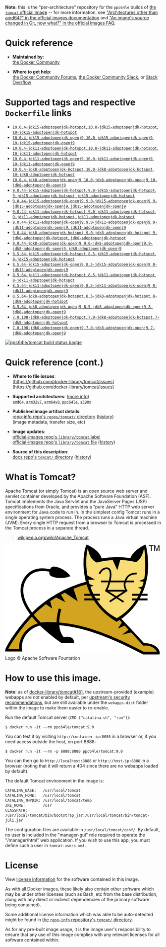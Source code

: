 <!--

********************************************************************************

WARNING:

    DO NOT EDIT "tomcat/README.md"

    IT IS AUTO-GENERATED

    (from the other files in "tomcat/" combined with a set of templates)

********************************************************************************

-->

**Note:** this is the "per-architecture" repository for the `ppc64le` builds of [the `tomcat` official image](https://hub.docker.com/_/tomcat) -- for more information, see ["Architectures other than amd64?" in the official images documentation](https://github.com/docker-library/official-images#architectures-other-than-amd64) and ["An image's source changed in Git, now what?" in the official images FAQ](https://github.com/docker-library/faq#an-images-source-changed-in-git-now-what).

# Quick reference

-	**Maintained by**:  
	[the Docker Community](https://github.com/docker-library/tomcat)

-	**Where to get help**:  
	[the Docker Community Forums](https://forums.docker.com/), [the Docker Community Slack](https://dockr.ly/slack), or [Stack Overflow](https://stackoverflow.com/search?tab=newest&q=docker)

# Supported tags and respective `Dockerfile` links

-	[`10.0.4-jdk15-adoptopenjdk-hotspot`, `10.0-jdk15-adoptopenjdk-hotspot`, `10-jdk15-adoptopenjdk-hotspot`](https://github.com/docker-library/tomcat/blob/9097c32ecc7ceecb0cbda4c20512913643a06b5a/10.0/jdk15/adoptopenjdk-hotspot/Dockerfile)
-	[`10.0.4-jdk15-adoptopenjdk-openj9`, `10.0-jdk15-adoptopenjdk-openj9`, `10-jdk15-adoptopenjdk-openj9`](https://github.com/docker-library/tomcat/blob/9097c32ecc7ceecb0cbda4c20512913643a06b5a/10.0/jdk15/adoptopenjdk-openj9/Dockerfile)
-	[`10.0.4-jdk11-adoptopenjdk-hotspot`, `10.0-jdk11-adoptopenjdk-hotspot`, `10-jdk11-adoptopenjdk-hotspot`](https://github.com/docker-library/tomcat/blob/d424ec06ddd6349b97bcbdc2d5907030a35bdc84/10.0/jdk11/adoptopenjdk-hotspot/Dockerfile)
-	[`10.0.4-jdk11-adoptopenjdk-openj9`, `10.0-jdk11-adoptopenjdk-openj9`, `10-jdk11-adoptopenjdk-openj9`](https://github.com/docker-library/tomcat/blob/d424ec06ddd6349b97bcbdc2d5907030a35bdc84/10.0/jdk11/adoptopenjdk-openj9/Dockerfile)
-	[`10.0.4-jdk8-adoptopenjdk-hotspot`, `10.0-jdk8-adoptopenjdk-hotspot`, `10-jdk8-adoptopenjdk-hotspot`](https://github.com/docker-library/tomcat/blob/d424ec06ddd6349b97bcbdc2d5907030a35bdc84/10.0/jdk8/adoptopenjdk-hotspot/Dockerfile)
-	[`10.0.4-jdk8-adoptopenjdk-openj9`, `10.0-jdk8-adoptopenjdk-openj9`, `10-jdk8-adoptopenjdk-openj9`](https://github.com/docker-library/tomcat/blob/d424ec06ddd6349b97bcbdc2d5907030a35bdc84/10.0/jdk8/adoptopenjdk-openj9/Dockerfile)
-	[`9.0.44-jdk15-adoptopenjdk-hotspot`, `9.0-jdk15-adoptopenjdk-hotspot`, `9-jdk15-adoptopenjdk-hotspot`, `jdk15-adoptopenjdk-hotspot`](https://github.com/docker-library/tomcat/blob/9097c32ecc7ceecb0cbda4c20512913643a06b5a/9.0/jdk15/adoptopenjdk-hotspot/Dockerfile)
-	[`9.0.44-jdk15-adoptopenjdk-openj9`, `9.0-jdk15-adoptopenjdk-openj9`, `9-jdk15-adoptopenjdk-openj9`, `jdk15-adoptopenjdk-openj9`](https://github.com/docker-library/tomcat/blob/9097c32ecc7ceecb0cbda4c20512913643a06b5a/9.0/jdk15/adoptopenjdk-openj9/Dockerfile)
-	[`9.0.44-jdk11-adoptopenjdk-hotspot`, `9.0-jdk11-adoptopenjdk-hotspot`, `9-jdk11-adoptopenjdk-hotspot`, `jdk11-adoptopenjdk-hotspot`](https://github.com/docker-library/tomcat/blob/255c4ab938a4528ca3f0c16a934dd8b4fdc3b818/9.0/jdk11/adoptopenjdk-hotspot/Dockerfile)
-	[`9.0.44-jdk11-adoptopenjdk-openj9`, `9.0-jdk11-adoptopenjdk-openj9`, `9-jdk11-adoptopenjdk-openj9`, `jdk11-adoptopenjdk-openj9`](https://github.com/docker-library/tomcat/blob/255c4ab938a4528ca3f0c16a934dd8b4fdc3b818/9.0/jdk11/adoptopenjdk-openj9/Dockerfile)
-	[`9.0.44-jdk8-adoptopenjdk-hotspot`, `9.0-jdk8-adoptopenjdk-hotspot`, `9-jdk8-adoptopenjdk-hotspot`, `jdk8-adoptopenjdk-hotspot`](https://github.com/docker-library/tomcat/blob/255c4ab938a4528ca3f0c16a934dd8b4fdc3b818/9.0/jdk8/adoptopenjdk-hotspot/Dockerfile)
-	[`9.0.44-jdk8-adoptopenjdk-openj9`, `9.0-jdk8-adoptopenjdk-openj9`, `9-jdk8-adoptopenjdk-openj9`, `jdk8-adoptopenjdk-openj9`](https://github.com/docker-library/tomcat/blob/255c4ab938a4528ca3f0c16a934dd8b4fdc3b818/9.0/jdk8/adoptopenjdk-openj9/Dockerfile)
-	[`8.5.64-jdk15-adoptopenjdk-hotspot`, `8.5-jdk15-adoptopenjdk-hotspot`, `8-jdk15-adoptopenjdk-hotspot`](https://github.com/docker-library/tomcat/blob/9097c32ecc7ceecb0cbda4c20512913643a06b5a/8.5/jdk15/adoptopenjdk-hotspot/Dockerfile)
-	[`8.5.64-jdk15-adoptopenjdk-openj9`, `8.5-jdk15-adoptopenjdk-openj9`, `8-jdk15-adoptopenjdk-openj9`](https://github.com/docker-library/tomcat/blob/9097c32ecc7ceecb0cbda4c20512913643a06b5a/8.5/jdk15/adoptopenjdk-openj9/Dockerfile)
-	[`8.5.64-jdk11-adoptopenjdk-hotspot`, `8.5-jdk11-adoptopenjdk-hotspot`, `8-jdk11-adoptopenjdk-hotspot`](https://github.com/docker-library/tomcat/blob/6d492f551d57461b8a385028ce3c7942e5eab4d9/8.5/jdk11/adoptopenjdk-hotspot/Dockerfile)
-	[`8.5.64-jdk11-adoptopenjdk-openj9`, `8.5-jdk11-adoptopenjdk-openj9`, `8-jdk11-adoptopenjdk-openj9`](https://github.com/docker-library/tomcat/blob/6d492f551d57461b8a385028ce3c7942e5eab4d9/8.5/jdk11/adoptopenjdk-openj9/Dockerfile)
-	[`8.5.64-jdk8-adoptopenjdk-hotspot`, `8.5-jdk8-adoptopenjdk-hotspot`, `8-jdk8-adoptopenjdk-hotspot`](https://github.com/docker-library/tomcat/blob/6d492f551d57461b8a385028ce3c7942e5eab4d9/8.5/jdk8/adoptopenjdk-hotspot/Dockerfile)
-	[`8.5.64-jdk8-adoptopenjdk-openj9`, `8.5-jdk8-adoptopenjdk-openj9`, `8-jdk8-adoptopenjdk-openj9`](https://github.com/docker-library/tomcat/blob/6d492f551d57461b8a385028ce3c7942e5eab4d9/8.5/jdk8/adoptopenjdk-openj9/Dockerfile)
-	[`7.0.108-jdk8-adoptopenjdk-hotspot`, `7.0-jdk8-adoptopenjdk-hotspot`, `7-jdk8-adoptopenjdk-hotspot`](https://github.com/docker-library/tomcat/blob/8b00f26319b7daa59980d92c35d359ef7bc1db87/7/jdk8/adoptopenjdk-hotspot/Dockerfile)
-	[`7.0.108-jdk8-adoptopenjdk-openj9`, `7.0-jdk8-adoptopenjdk-openj9`, `7-jdk8-adoptopenjdk-openj9`](https://github.com/docker-library/tomcat/blob/8b00f26319b7daa59980d92c35d359ef7bc1db87/7/jdk8/adoptopenjdk-openj9/Dockerfile)

[![ppc64le/tomcat build status badge](https://img.shields.io/jenkins/s/https/doi-janky.infosiftr.net/job/multiarch/job/ppc64le/job/tomcat.svg?label=ppc64le/tomcat%20%20build%20job)](https://doi-janky.infosiftr.net/job/multiarch/job/ppc64le/job/tomcat/)

# Quick reference (cont.)

-	**Where to file issues**:  
	[https://github.com/docker-library/tomcat/issues](https://github.com/docker-library/tomcat/issues)

-	**Supported architectures**: ([more info](https://github.com/docker-library/official-images#architectures-other-than-amd64))  
	[`amd64`](https://hub.docker.com/r/amd64/tomcat/), [`arm32v7`](https://hub.docker.com/r/arm32v7/tomcat/), [`arm64v8`](https://hub.docker.com/r/arm64v8/tomcat/), [`ppc64le`](https://hub.docker.com/r/ppc64le/tomcat/), [`s390x`](https://hub.docker.com/r/s390x/tomcat/)

-	**Published image artifact details**:  
	[repo-info repo's `repos/tomcat/` directory](https://github.com/docker-library/repo-info/blob/master/repos/tomcat) ([history](https://github.com/docker-library/repo-info/commits/master/repos/tomcat))  
	(image metadata, transfer size, etc)

-	**Image updates**:  
	[official-images repo's `library/tomcat` label](https://github.com/docker-library/official-images/issues?q=label%3Alibrary%2Ftomcat)  
	[official-images repo's `library/tomcat` file](https://github.com/docker-library/official-images/blob/master/library/tomcat) ([history](https://github.com/docker-library/official-images/commits/master/library/tomcat))

-	**Source of this description**:  
	[docs repo's `tomcat/` directory](https://github.com/docker-library/docs/tree/master/tomcat) ([history](https://github.com/docker-library/docs/commits/master/tomcat))

# What is Tomcat?

Apache Tomcat (or simply Tomcat) is an open source web server and servlet container developed by the Apache Software Foundation (ASF). Tomcat implements the Java Servlet and the JavaServer Pages (JSP) specifications from Oracle, and provides a "pure Java" HTTP web server environment for Java code to run in. In the simplest config Tomcat runs in a single operating system process. The process runs a Java virtual machine (JVM). Every single HTTP request from a browser to Tomcat is processed in the Tomcat process in a separate thread.

> [wikipedia.org/wiki/Apache_Tomcat](https://en.wikipedia.org/wiki/Apache_Tomcat)

![logo](https://raw.githubusercontent.com/docker-library/docs/8e31eb93a02d504d0cfe1da435aa31b377fc627d/tomcat/logo.png)Logo &copy; Apache Software Fountation

# How to use this image.

**Note:** as of [docker-library/tomcat#181](https://github.com/docker-library/tomcat/pull/181), the upstream-provided (example) webapps are *not* enabled by default, per [upstream's security recommendations](https://tomcat.apache.org/tomcat-9.0-doc/security-howto.html#Default_web_applications), but are still available under the `webapps.dist` folder within the image to make them easier to re-enable.

Run the default Tomcat server (`CMD ["catalina.sh", "run"]`):

```console
$ docker run -it --rm ppc64le/tomcat:9.0
```

You can test it by visiting `http://container-ip:8080` in a browser or, if you need access outside the host, on port 8888:

```console
$ docker run -it --rm -p 8888:8080 ppc64le/tomcat:9.0
```

You can then go to `http://localhost:8888` or `http://host-ip:8888` in a browser (noting that it will return a 404 since there are no webapps loaded by default).

The default Tomcat environment in the image is:

	CATALINA_BASE:   /usr/local/tomcat
	CATALINA_HOME:   /usr/local/tomcat
	CATALINA_TMPDIR: /usr/local/tomcat/temp
	JRE_HOME:        /usr
	CLASSPATH:       /usr/local/tomcat/bin/bootstrap.jar:/usr/local/tomcat/bin/tomcat-juli.jar

The configuration files are available in `/usr/local/tomcat/conf/`. By default, no user is included in the "manager-gui" role required to operate the "/manager/html" web application. If you wish to use this app, you must define such a user in `tomcat-users.xml`.

# License

View [license information](https://www.apache.org/licenses/LICENSE-2.0) for the software contained in this image.

As with all Docker images, these likely also contain other software which may be under other licenses (such as Bash, etc from the base distribution, along with any direct or indirect dependencies of the primary software being contained).

Some additional license information which was able to be auto-detected might be found in [the `repo-info` repository's `tomcat/` directory](https://github.com/docker-library/repo-info/tree/master/repos/tomcat).

As for any pre-built image usage, it is the image user's responsibility to ensure that any use of this image complies with any relevant licenses for all software contained within.
